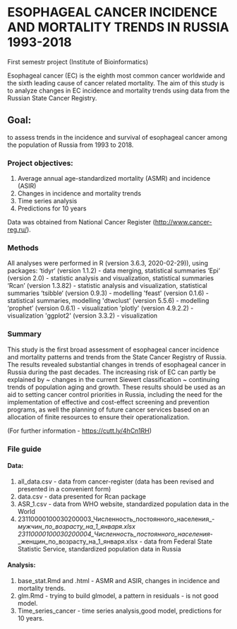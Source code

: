 # ESOPHAGEAL CANCER INCIDENCE AND MORTALITY TRENDS IN RUSSIA 1993-2018
First semestr project (Institute of Bioinformatics)

Esophageal cancer (EC) is the eighth most common cancer worldwide and the sixth leading cause of cancer related mortality. The aim of this study is to analyze changes in EC incidence and mortality trends using data from the Russian State Cancer Registry.

## Goal: 
to assess trends in the incidence and survival of esophageal cancer among the population of Russia from 1993 to 2018.


### Project objectives:
1. Average annual age-standardized mortality (ASMR) and incidence (ASIR)
2. Changes in incidence and mortality trends
3. Time series analysis
4. Predictions for 10 years

Data was obtained from National Cancer Register (http://www.cancer-reg.ru/).
  
### Methods
  All analyses were performed in R (version 3.6.3, 2020-02-29)), using packages:
  ‘tidyr‘ (version 1.1.2) - data merging, statistical summaries
  ‘Epi‘ (version 2.0)  - statistic analysis and visualization, statistical summaries
  ‘Rcan’ (version 1.3.82) - statistic analysis and visualization, statistical summaries
  ‘tsibble‘ (version 0.9.3) - modelling
  'feast' (version 0.1.6) - statistical summaries, modelling
  'dtwclust' (version 5.5.6) - modelling
  ‘prophet’ (version 0.6.1) - visualization
  'plotly' (version 4.9.2.2) - visualization
  'ggplot2' (version 3.3.2) - visualization
  
### Summary
This study is the first broad assessment of esophageal cancer incidence and mortality patterns and trends from the State Cancer Registry of Russia. The results revealed substantial changes in trends of esophageal cancer in Russia during the past decades. 
The increasing risk of EC can partly be explained by 
      ~ changes in the current Siewert classification
      ~ continuing trends of population aging and growth. 
These results should be used as an aid to setting cancer control priorities in Russia, including the need for the implementation of effective and cost-effect screening and prevention programs, as well the planning of future cancer services based on an allocation of finite resources to ensure their operationalization.
 
 (For further information - https://cutt.ly/4hCn1RH)
 
### File guide
#### Data:
1. all_data.csv - data from cancer-register (data has been revised and presented in a convenient form)
2. data.csv - data presented for Rcan package 
3. ASR_1.csv - data from WHO website, standardized population data in the World
4. 23110000100030200003_Численность_постоянного_населения_-_мужчин_по_возрасту_на_1_января.xlsx
23110000100030200004_Численность_постоянного_населения_-_женщин_по_возрасту_на_1_января.xlsx - data from Federal State Statistic Service, standardized population data in Russia


#### Analysis:
1. base_stat.Rmd and .html - ASMR and ASIR, changes in incidence and mortality trends.
2. glm.Rmd - trying to build glmodel, a pattern in residuals - is not good model.
3. Time_series_cancer - time series analysis,good model, predictions for 10 years.



